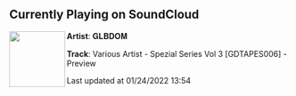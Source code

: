 ## Currently Playing on SoundCloud

[<img align="left" width="100" src="https://i1.sndcdn.com/artworks-YkRo6FRzFrxGX195-GS5mYQ-t500x500.jpg">](https://soundcloud.com/glbdom/various-artist-spezial-series-vol-3-gdtapes006-preview)

**Artist**: 𝐆𝐋𝐁𝐃𝐎𝐌 

**Track**: Various Artist - Spezial Series Vol 3 [GDTAPES006] - Preview

Last updated at 01/24/2022 13:54
